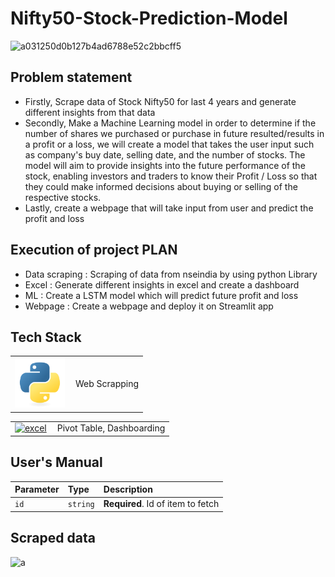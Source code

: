 # Nifty50-Stock-Prediction-Model

![a031250d0b127b4ad6788e52c2bbcff5](https://github.com/khetanayush/Nifty50-Stock-Prediction-Model/assets/131992182/16f5d21d-9a59-4941-b910-c0e695fd5ee0)

## Problem statement

- Firstly, Scrape data of Stock Nifty50 for last 4 years and generate different insights from that data
- Secondly, Make a Machine Learning model in order to determine if the number of shares we purchased or purchase in future resulted/results in a profit or a loss, we will create a model that takes the user input such as company's buy date, selling date, and the number of stocks. The model will aim to provide insights into the future performance of the stock, enabling investors and traders to know their Profit / Loss so that they could make informed decisions about buying or selling of the respective stocks.
- Lastly, create a webpage that will take input from user and predict the profit and loss
  

## Execution of project PLAN

- Data scraping : Scraping of data from nseindia by using python Library
- Excel : Generate different insights in excel and create a dashboard
- ML : Create a LSTM model which will predict future profit and loss
- Webpage : Create a webpage and deploy it on Streamlit app
  

 ## Tech Stack
<table style="border: none; border-collapse: collapse;">
  <tr>
    <td style="vertical-align: middle;">
      <a href="https://www.python.org" target="_blank" rel="noreferrer">
        <img src="https://raw.githubusercontent.com/devicons/devicon/master/icons/python/python-original.svg" alt="python" width="80" height="80"/>
      </a>
    </td>
    <td style="vertical-align: middle; padding-left: 10px;">
      Web Scrapping
    </td>
  </tr>
</table>
<table style="border: none; border-collapse: collapse;">
  <tr>
    <td style="vertical-align: middle;">
      <a href="https://support.microsoft.com/en-us/excel" target="_blank" rel="noreferrer">
        <img src="https://upload.wikimedia.org/wikipedia/commons/3/34/Microsoft_Office_Excel_%282019%E2%80%93present%29.svg" alt="excel" width="80" height="80"/>
      </a>
    </td>
    <td style="vertical-align: middle; padding-left: 10px;">
      Pivot Table, Dashboarding
    </td>
  </tr>
</table>

## User's Manual

| Parameter | Type     | Description                       |
| :-------- | :------- | :-------------------------------- |
| `id`      | `string` | **Required**. Id of item to fetch |

## Scraped data

![a](https://github.com/khetanayush/Nifty50-Stock-Prediction-Model/assets/131992182/863cdbbb-7866-4b63-93aa-628b79c2d1f2)








